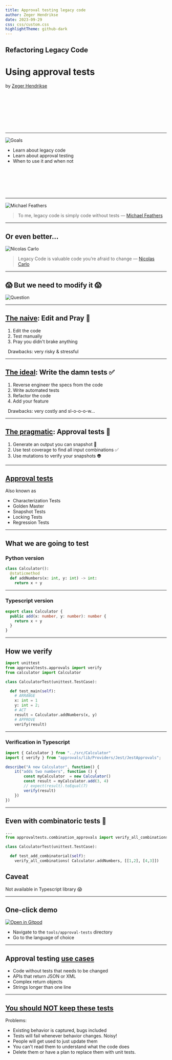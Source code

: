 ```yaml
---
title: Approval testing legacy code
author: Zeger Hendrikse
date: 2023-09-29
css: css/custom.css
highlightTheme: github-dark
---
```


<!-- .slide: data-background="./images/clay-banks-a9kHtTbjpwY-unsplash.jpg" data-transition="fade" -->

## Refactoring Legacy Code

# Using approval tests

by [Zeger Hendrikse](https://www.it-essence.nl/)

&nbsp;

&nbsp;

&nbsp;

&nbsp;

---

![Goals](./images/goals.png)

- <!-- .element: class="fragment" --> 
  Learn about legacy code
- <!-- .element: class="fragment" --> 
  Learn about approval testing
- <!-- .element: class="fragment" --> 
  When to use it and when not

&nbsp;

&nbsp;

&nbsp;


---

![Michael Feathers](https://heiwa-it.com/wp-content/uploads/2020/02/MF-WEWLC-1.png) <!-- .element width="33%" height="33%" -->

> To me, legacy code is simply code without tests &#8212; [Michael Feathers](https://www.goodreads.com/book/show/44919.Working_Effectively_with_Legacy_Code)

---

## Or even better...

![Nicolas Carlo](./images/legacy_code.png) <!-- .element width="33%" height="33%" -->

> Legacy Code is valuable code you’re afraid to change &#8212; [Nicolas Carlo](https://understandlegacycode.com/blog/what-is-legacy-code-is-it-code-without-tests/)

---

## 😱 But we need to modify it 😱 


![Question](./images/hiclipart.com.png)

---

## [The naive](https://github.com/nicoespeon/talk-how-to-change-untested-code): Edit and Pray 🙏

1. <!-- .element: class="fragment" --> 
   Edit the code
2. <!-- .element: class="fragment" --> 
   Test manually
3. <!-- .element: class="fragment" --> 
   Pray you didn't brake anything

&nbsp;
Drawbacks: very risky &amp; stressful
<!-- .element: class="fragment" --> 

---

## [The ideal](https://github.com/nicoespeon/talk-how-to-change-untested-code): Write the damn tests ✅

1. <!-- .element: class="fragment" --> 
   Reverse engineer the specs from the code
2. <!-- .element: class="fragment" --> 
   Write automated tests
3. <!-- .element: class="fragment" --> 
   Refactor the code
4. <!-- .element: class="fragment" --> 
   Add your feature

&nbsp;
Drawbacks: very costly and sl-o-o-o-w...
<!-- .element: class="fragment" --> 

---
## [The pragmatic](https://github.com/nicoespeon/talk-how-to-change-untested-code): Approval tests 💁

1. <!-- .element: class="fragment" --> 
   Generate an output you can snapshot 📸 
2. <!-- .element: class="fragment" --> 
   Use test coverage to find all input combinations ✅ 
3. <!-- .element: class="fragment" --> 
   Use mutations to verify your snapshots 👽 


---

## [Approval tests](https://approvaltests.com/)

Also known as

- Characterization Tests
- Golden Master
- Snapshot Tests
- Locking Tests
- Regression Tests
---

## What we are going to test

### Python version

```python
class Calculator():
  @staticmethod
  def addNumbers(x: int, y: int) -> int:
    return x + y
```

----

### Typescript version

```typescript
export class Calculator {
  public add(x: number, y: number): number {
    return x + y
  }
}
```

---

## How we verify

```python
import unittest
from approvaltests.approvals import verify
from calculator import Calculator

class CalculatorTest(unittest.TestCase):

  def test_main(self):
    # ARRANGE
    x: int = 1
    y: int = 2;
    # ACT
    result = Calculator.addNumbers(x, y)
    # APPROVE
    verify(result)
```

----

### Verification in Typescript

```typescript
import { Calculator } from "../src/Calculator"
import { verify } from "approvals/lib/Providers/Jest/JestApprovals";

describe("A new Calculator", function() {
    it("adds two numbers", function () {
        const myCalculator  = new Calculator()
        const result = myCalculator.add(3, 4)
        // expect(result).toEqual(7)
        verify(result)
    })
})
```

---

## Even with combinatoric tests 🤩

```python
...
from approvaltests.combination_approvals import verify_all_combinations

class CalculatorTest(unittest.TestCase):

  def test_add_combinatorial(self):
    verify_all_combinations( Calculator.addNumbers, [[1,2], [4,3]])
```

## Caveat

Not available in Typescript library 😱

---

## One-click demo

[![Open in Gitpod](https://img.shields.io/badge/Open_in-gitpod-yellow?logo=gitpod)](https://gitpod.io/#https://github.com/zhendrikse/tdd)

- Navigate to the `tools/approval-tests` directory
- Go to the language of choice

---

## Approval testing [use cases](file://solon.prd/files/P/Global/Users/C65923/UserData/Downloads/raid_informaatika_2021.pdf)

- <!-- .element: class="fragment" --> 
  Code without tests that needs to be changed
- <!-- .element: class="fragment" --> 
  APIs that return JSON or XML
- <!-- .element: class="fragment" --> 
  Complex return objects
- <!-- .element: class="fragment" --> 
  Strings longer than one line

---

## [You should NOT keep these tests](https://github.com/nicoespeon/talk-how-to-change-untested-code)

Problems:

- <!-- .element: class="fragment" --> 
  Existing behavior is captured, bugs included
- <!-- .element: class="fragment" --> 
  Tests will fail whenever behavior changes. Noisy!
- <!-- .element: class="fragment" --> 
  People will get used to just update them
- <!-- .element: class="fragment" -->
  You can't read them to understand what the code does
- <!-- .element: class="fragment" --> 
  Delete them or have a plan to replace them with unit tests.


